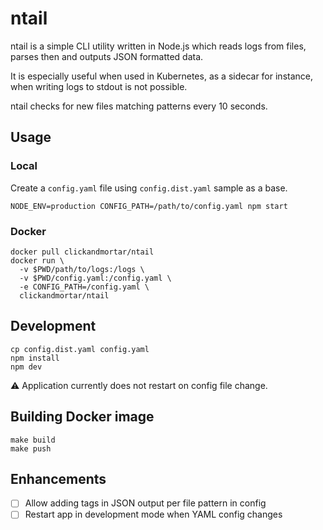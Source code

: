 # ntail

ntail is a simple CLI utility written in Node.js which reads logs from files, parses then and outputs JSON formatted data.

It is especially useful when used in Kubernetes, as a sidecar for instance, when writing logs to stdout is not possible.

ntail checks for new files matching patterns every 10 seconds.

## Usage

### Local

Create a `config.yaml` file using `config.dist.yaml` sample as a base.

```shell script
NODE_ENV=production CONFIG_PATH=/path/to/config.yaml npm start
```

### Docker

```shell script
docker pull clickandmortar/ntail
docker run \
  -v $PWD/path/to/logs:/logs \
  -v $PWD/config.yaml:/config.yaml \
  -e CONFIG_PATH=/config.yaml \
  clickandmortar/ntail
```

## Development

```shell script
cp config.dist.yaml config.yaml
npm install
npm dev
```

⚠️  Application currently does not restart on config file change.

## Building Docker image

```shell script
make build
make push
```

## Enhancements

- [ ] Allow adding tags in JSON output per file pattern in config
- [ ] Restart app in development mode when YAML config changes

